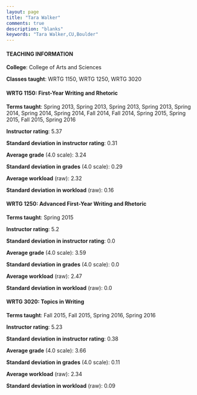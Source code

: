 ```yaml
---
layout: page
title: "Tara Walker" 
comments: true
description: "blanks"
keywords: "Tara Walker,CU,Boulder"
---
```

<head>
<script src="https://ajax.googleapis.com/ajax/libs/jquery/2.1.3/jquery.min.js"></script>
<script src="https://dl.dropboxusercontent.com/s/pc42nxpaw1ea4o9/highcharts.js?dl=0"></script>
<!-- <script src="../assets/js/highcharts.js"></script> -->
<style type="text/css">@font-face {
	font-family: "Bebas Neue";
	src: url(https://www.filehosting.org/file/details/544349/BebasNeue Regular.otf) format("opentype");
	}
	h1.Bebas { 
		font-family: "Bebas Neue", Verdana, Tahoma;
	}
</style>
</head>
	   
#### TEACHING INFORMATION

**College**: College of Arts and Sciences

**Classes taught**: WRTG 1150, WRTG 1250, WRTG 3020

#### WRTG 1150: First-Year Writing and Rhetoric

**Terms taught**: Spring 2013, Spring 2013, Spring 2013, Spring 2013, Spring 2014, Spring 2014, Spring 2014, Fall 2014, Fall 2014, Spring 2015, Spring 2015, Fall 2015, Spring 2016

**Instructor rating**: 5.37

**Standard deviation in instructor rating**: 0.31

**Average grade** (4.0 scale): 3.24

**Standard deviation in grades** (4.0 scale): 0.29

**Average workload** (raw): 2.32

**Standard deviation in workload** (raw): 0.16

#### WRTG 1250: Advanced First-Year Writing and Rhetoric

**Terms taught**: Spring 2015

**Instructor rating**: 5.2

**Standard deviation in instructor rating**: 0.0

**Average grade** (4.0 scale): 3.59

**Standard deviation in grades** (4.0 scale): 0.0

**Average workload** (raw): 2.47

**Standard deviation in workload** (raw): 0.0

#### WRTG 3020: Topics in Writing

**Terms taught**: Fall 2015, Fall 2015, Spring 2016, Spring 2016

**Instructor rating**: 5.23

**Standard deviation in instructor rating**: 0.38

**Average grade** (4.0 scale): 3.66

**Standard deviation in grades** (4.0 scale): 0.11

**Average workload** (raw): 2.34

**Standard deviation in workload** (raw): 0.09

